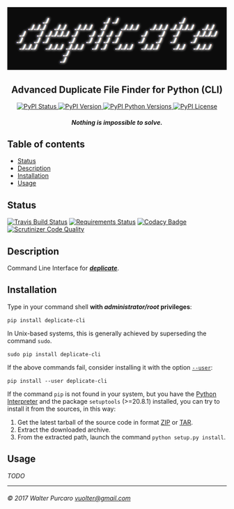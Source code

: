 <div align="center">
  <a href="#">
    <img src="media/banner.png?raw=true" alt="deplicate" />
  </a>
  <h2>Advanced Duplicate File Finder for Python (CLI)</h2>
  <a href="https://pypi.python.org/pypi/deplicate-cli">
    <img src="https://img.shields.io/pypi/status/deplicate-cli.svg" alt="PyPI Status" />
  </a>
  <a href="https://pypi.python.org/pypi/deplicate-cli">
    <img src="https://img.shields.io/pypi/v/deplicate-cli.svg" alt="PyPI Version" />
  </a>
  <a href="https://pypi.python.org/pypi/deplicate-cli">
    <img src="https://img.shields.io/pypi/pyversions/deplicate-cli.svg" alt="PyPI Python Versions" />
  </a>
  <a href="https://pypi.python.org/pypi/deplicate-cli">
    <img src="https://img.shields.io/pypi/l/deplicate-cli.svg" alt="PyPI License" />
  </a>
  <h5><i>Nothing is impossible to solve.</i><h5>
</div>


Table of contents
-----------------

- [Status](#status)
- [Description](#description)
- [Installation](#installation)
- [Usage](#usage)


Status
------

[![Travis Build Status](https://travis-ci.org/deplicate/deplicate-cli.svg?branch=master)](https://travis-ci.org/deplicate/deplicate-cli)
[![Requirements Status](https://requires.io/github/deplicate/deplicate-cli/requirements.svg?branch=master)](https://requires.io/github/deplicate/deplicate-cli/requirements/?branch=master)
[![Codacy Badge](https://api.codacy.com/project/badge/Grade/15a309bc0a6c48ed932335333a19231d)](https://www.codacy.com/app/deplicate/deplicate-cli?utm_source=github.com&amp;utm_medium=referral&amp;utm_content=deplicate/deplicate-cli&amp;utm_campaign=Badge_Grade)
[![Scrutinizer Code Quality](https://scrutinizer-ci.com/g/deplicate/deplicate-cli/badges/quality-score.png?b=master)](https://scrutinizer-ci.com/g/deplicate/deplicate-cli/?branch=master)


Description
-----------

Command Line Interface for
[**_deplicate_**](https://github.com/deplicate/core).


Installation
------------

Type in your command shell **with _administrator/root_ privileges**:

    pip install deplicate-cli

In Unix-based systems, this is generally achieved by superseding
the command `sudo`.

    sudo pip install deplicate-cli

If the above commands fail, consider installing it with the option
[`--user`](https://pip.pypa.io/en/latest/user_guide/#user-installs):

    pip install --user deplicate-cli

If the command `pip` is not found in your system, but you have the
[Python Interpreter](https://www.python.org) and the package `setuptools`
(>=20.8.1) installed, you can try to install it from the sources, in this way:

1. Get the latest tarball of the source code in format
[ZIP](https://github.com/deplicate/deplicate-cli/archive/master.zip) or
[TAR](https://github.com/deplicate/deplicate-cli/archive/master.tar.gz).
2. Extract the downloaded archive.
3. From the extracted path, launch the command
`python setup.py install`.


Usage
-----

_TODO_


------------------------------------------------
###### © 2017 Walter Purcaro <vuolter@gmail.com>
